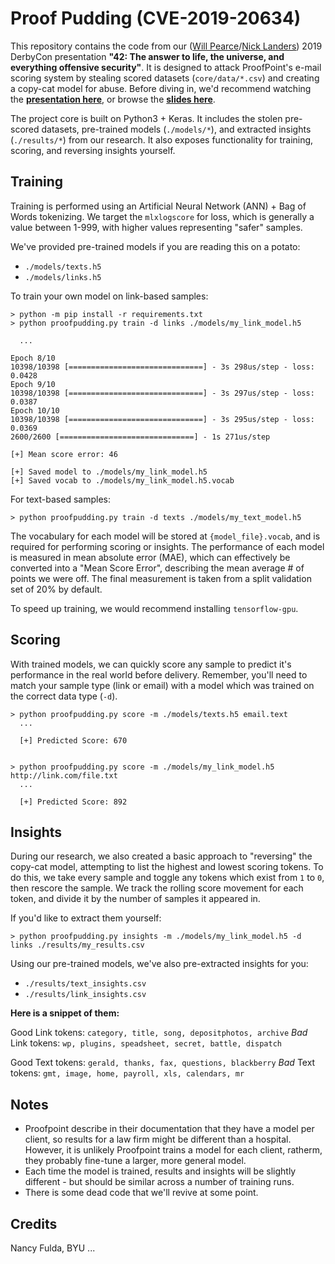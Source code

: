 # Proof Pudding (CVE-2019-20634)

This repository contains the code from our ([Will Pearce](https://twitter.com/moo_hax)/[Nick Landers](https://twitter.com/monoxgas)) 2019 DerbyCon presentation **"42: The answer to life, the universe, and everything offensive security"**. It is designed to attack ProofPoint's e-mail scoring system by stealing scored datasets (`core/data/*.csv`) and creating a copy-cat model for abuse. Before diving in, we'd recommend watching the **[presentation here](https://www.youtube.com/watch?v=CsvkYoxtexQ)**, or browse the **[slides here](https://github.com/moohax/Talks/blob/master/slides/DerbyCon19.pdf)**.

The project core is built on Python3 + Keras. It includes the stolen pre-scored datasets, pre-trained models (`./models/*`), and extracted insights (`./results/*`) from our research. It also exposes functionality for training, scoring, and reversing insights yourself.

## Training

Training is performed using an Artificial Neural Network (ANN) + Bag of Words tokenizing. We target the `mlxlogscore` for loss, which is generally a value between 1-999, with higher values representing "safer" samples. 

We've provided pre-trained models if you are reading this on a potato:

- `./models/texts.h5`
- `./models/links.h5`

To train your own model on link-based samples:
```
> python -m pip install -r requirements.txt
> python proofpudding.py train -d links ./models/my_link_model.h5

  ...
  
Epoch 8/10
10398/10398 [==============================] - 3s 298us/step - loss: 0.0428
Epoch 9/10
10398/10398 [==============================] - 3s 297us/step - loss: 0.0387
Epoch 10/10
10398/10398 [==============================] - 3s 295us/step - loss: 0.0369
2600/2600 [==============================] - 1s 271us/step

[+] Mean score error: 46

[+] Saved model to ./models/my_link_model.h5
[+] Saved vocab to ./models/my_link_model.h5.vocab
```

For text-based samples:
```
> python proofpudding.py train -d texts ./models/my_text_model.h5
```

The vocabulary for each model will be stored at `{model_file}.vocab`, and is required for performing scoring or insights. The performance of each model is measured in mean absolute error (MAE), which can effectively be converted into a "Mean Score Error", describing the mean average # of points we were off. The final measurement is taken from a split validation set of 20% by default.

To speed up training, we would recommend installing `tensorflow-gpu`.

## Scoring

With trained models, we can quickly score any sample to predict it's performance in the real world before delivery. Remember, you'll need to match your sample type (link or email) with a model which was trained on the correct data type (`-d`).

```
> python proofpudding.py score -m ./models/texts.h5 email.text
  ...
  
  [+] Predicted Score: 670


> python proofpudding.py score -m ./models/my_link_model.h5 http://link.com/file.txt
  ...
  
  [+] Predicted Score: 892
```

## Insights

During our research, we also created a basic approach to "reversing" the copy-cat model, attempting to list the highest and lowest scoring tokens. To do this, we take every sample and toggle any tokens which exist from `1` to `0`, then rescore the sample. We track the rolling score movement for each token, and divide it by the number of samples it appeared in. 

If you'd like to extract them yourself:
```
> python proofpudding.py insights -m ./models/my_link_model.h5 -d links ./results/my_results.csv
```

Using our pre-trained models, we've also pre-extracted insights for you:

- `./results/text_insights.csv`
- `./results/link_insights.csv`


**Here is a snippet of them:**

Good Link tokens: `category, title, song, depositphotos, archive`
*Bad* Link tokens: `wp, plugins, speadsheet, secret, battle, dispatch`

Good Text tokens: `gerald, thanks, fax, questions, blackberry`
*Bad* Text tokens: `gmt, image, home, payroll, xls, calendars, mr`

## Notes

- Proofpoint describe in their documentation that they have a model per client, so results for a law firm might be different than a hospital. However, it is unlikely Proofpoint trains a model for each client, ratherm, they probably fine-tune a larger, more general model.
- Each time the model is trained, results and insights will be slightly different - but should be similar across a number of training runs.
- There is some dead code that we'll revive at some point.

## Credits
Nancy Fulda, BYU
...

